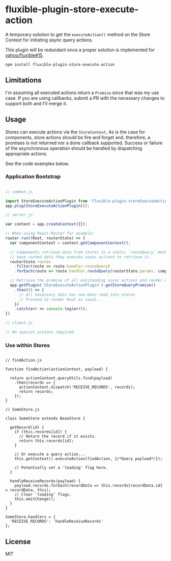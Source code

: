 fluxible-plugin-store-execute-action
====================================

A temporary solution to get the `executeAction()` method on the Store Context for initiating async query actions.

This plugin will be redundant once a proper solution is implemented for 
[yahoo/fluxible#15](https://github.com/yahoo/fluxible/issues/15).

```
npm install fluxible-plugin-store-execute-action 
```

## Limitations

I'm assuming all executed actions return a `Promise` since that was my use case. If you are using
callbacks, submit a PR with the necessary changes to support both and I'll merge it.

## Usage

Stores can execute actions via the `StoreContext`. As is the case for components, store actions should be
fire and forget and, therefore, a promises is not returned nor a done callback supported. Success
or failure of the asynchronous operation should be handled by dispatching appropriate actions.

See the code examples below.

### Application Bootstrap

```javascript

// common.js

import StoreExecuteActionPlugin from 'fluxible-plugin-storeExecuteAction';
app.plug(StoreExecuteActionPlugin());

// server.js

var context = app.createContext({});

// When using React-Router for example:
router.run((Root, routerState) => {
  var componentContext = context.getComponentContext();

  // Components retrieve data from stores in a static `routeQuery` method. Since the stores don't
  // have cached data they execute async actions to retrieve it.
  routerState.routes
    .filter(route => route.handler.routeQuery)
    .forEach(route => route.handler.routeQuery(routerState.params, componentContext));

  // Retrieve the promise of all outstanding async actions and render once it resolves.
  app.getPlugin('StoreExecuteActionPlugin').getStoreQueryPromise()
    .then(() => {
      // All necessary data has now been read into stores
      // Proceed to render Root as usual...      
    })
    .catch(err => console.log(err));
})

// client.js

// No special actions required.

```

### Use within Stores

```

// findAction.js

function findAction(actionContext, payload) {

  return actionContext.queryUtils.find(payload)
    .then(records => {
      actionContext.dispatch('RECEIVE_RECORDS', records);
      return records;
    });
}

// SomeStore.js

class SomeStore extends BaseStore {

  getRecord(id) {
    if (this.records[id]) {
      // Return the record if it exists.
      return this.records[id];
    }
    
    // Or execute a query action...
    this.getContext().executeAction(findAction, {/*Query payload*/});
    
    // Potentially set a 'loading' flag here.
  }
  
  handleReceiveRecords(payload) {
    payload.records.forEach(recordData => this.records[recordData.id] = recordData, this);
    // Clear 'loading' flags.
    this.emitChange();
  }
}

SomeStore.handlers = {
  'RECEIVE_RECORDS': 'handleReceiveRecords'
};

```

## License

MIT
